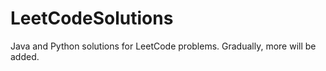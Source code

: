 # LeetCodeSolutions
Java and Python solutions for LeetCode problems. Gradually, more will be added.
